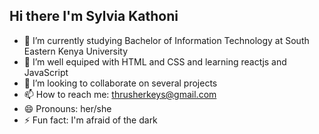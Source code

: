 <!--Level 1: Simple bio stats -->
## Hi there I'm Sylvia Kathoni

- 🔭 I’m currently studying Bachelor of Information Technology at South Eastern Kenya University<br/>
- 🌱 I’m well equiped with HTML and CSS and learning reactjs and JavaScript<br/>
- 👯 I’m looking to collaborate on several projects <br/>
- 📫 How to reach me: thrusherkeys@gmail.com<br/>
- 😄 Pronouns: her/she<br/>
- ⚡ Fun fact: I'm afraid of the dark<br/>
<!-- GitHub stats from https://github.com/anuraghazara/github-readme-stats -->
